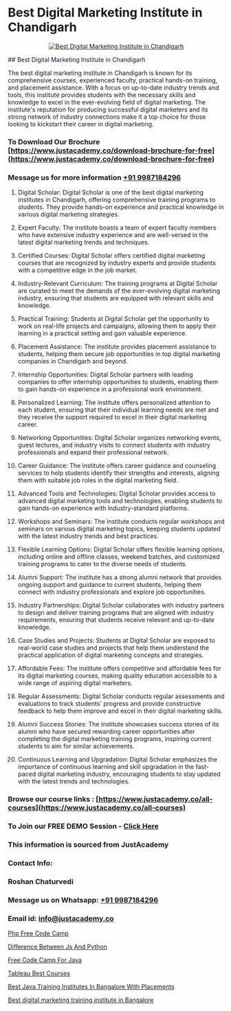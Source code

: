 # Best Digital Marketing Institute in Chandigarh

<p align="center">
  <a href="https://justacademy.co/course-detail/digital-marketing">
    <img src="https://justacademy.co/storage2/course_image/1676636720_course_image.webp" alt="Best Digital Marketing Institute in Chandigarh">
  </a>
</p>
## Best Digital Marketing Institute in Chandigarh

The best digital marketing institute in Chandigarh is known for its comprehensive courses, experienced faculty, practical hands-on training, and placement assistance. With a focus on up-to-date industry trends and tools, this institute provides students with the necessary skills and knowledge to excel in the ever-evolving field of digital marketing. The institute's reputation for producing successful digital marketers and its strong network of industry connections make it a top choice for those looking to kickstart their career in digital marketing.
### To Download Our Brochure [https://www.justacademy.co/download-brochure-for-free](https://www.justacademy.co/download-brochure-for-free)
### Message us for more information [+91 9987184296](https://api.whatsapp.com/send?phone=919987184296)
1) Digital Scholar: Digital Scholar is one of the best digital marketing institutes in Chandigarh, offering comprehensive training programs to students. They provide hands-on experience and practical knowledge in various digital marketing strategies.

2) Expert Faculty: The institute boasts a team of expert faculty members who have extensive industry experience and are well-versed in the latest digital marketing trends and techniques.

3) Certified Courses: Digital Scholar offers certified digital marketing courses that are recognized by industry experts and provide students with a competitive edge in the job market.

4) Industry-Relevant Curriculum: The training programs at Digital Scholar are curated to meet the demands of the ever-evolving digital marketing industry, ensuring that students are equipped with relevant skills and knowledge.

5) Practical Training: Students at Digital Scholar get the opportunity to work on real-life projects and campaigns, allowing them to apply their learning in a practical setting and gain valuable experience.

6) Placement Assistance: The institute provides placement assistance to students, helping them secure job opportunities in top digital marketing companies in Chandigarh and beyond.

7) Internship Opportunities: Digital Scholar partners with leading companies to offer internship opportunities to students, enabling them to gain hands-on experience in a professional work environment.

8) Personalized Learning: The institute offers personalized attention to each student, ensuring that their individual learning needs are met and they receive the support required to excel in their digital marketing career.

9) Networking Opportunities: Digital Scholar organizes networking events, guest lectures, and industry visits to connect students with industry professionals and expand their professional network.

10) Career Guidance: The institute offers career guidance and counseling services to help students identify their strengths and interests, aligning them with suitable job roles in the digital marketing field.

11) Advanced Tools and Technologies: Digital Scholar provides access to advanced digital marketing tools and technologies, enabling students to gain hands-on experience with industry-standard platforms.

12) Workshops and Seminars: The institute conducts regular workshops and seminars on various digital marketing topics, keeping students updated with the latest industry trends and best practices.

13) Flexible Learning Options: Digital Scholar offers flexible learning options, including online and offline classes, weekend batches, and customized training programs to cater to the diverse needs of students.

14) Alumni Support: The institute has a strong alumni network that provides ongoing support and guidance to current students, helping them connect with industry professionals and explore job opportunities.

15) Industry Partnerships: Digital Scholar collaborates with industry partners to design and deliver training programs that are aligned with industry requirements, ensuring that students receive relevant and up-to-date knowledge.

16) Case Studies and Projects: Students at Digital Scholar are exposed to real-world case studies and projects that help them understand the practical application of digital marketing concepts and strategies.

17) Affordable Fees: The institute offers competitive and affordable fees for its digital marketing courses, making quality education accessible to a wide range of aspiring digital marketers.

18) Regular Assessments: Digital Scholar conducts regular assessments and evaluations to track students' progress and provide constructive feedback to help them improve and excel in their digital marketing skills.

19) Alumni Success Stories: The institute showcases success stories of its alumni who have secured rewarding career opportunities after completing the digital marketing training programs, inspiring current students to aim for similar achievements.

20) Continuous Learning and Upgradation: Digital Scholar emphasizes the importance of continuous learning and skill upgradation in the fast-paced digital marketing industry, encouraging students to stay updated with the latest trends and technologies.

### Browse our course links : [https://www.justacademy.co/all-courses](https://www.justacademy.co/all-courses) 
### To Join our FREE DEMO Session - [Click Here](https://www.justacademy.co/register-for-course-demo)


### This information is sourced from JustAcademy
### Contact Info:
### Roshan Chaturvedi
### Message us on Whatsapp: [+91 9987184296](https://api.whatsapp.com/send?phone=919987184296)
### Email id: [info@justacademy.co](mailto:info@justacademy.co)
                
[Php Free Code Camp](https://www.linkedin.com/pulse/php-free-code-camp-justacademy-chennai-1js8f?trackingId=QbJanz9UIXlN%2FmwjgRxHkg%3D%3D&lipi=urn%3Ali%3Apage%3Ad_flagship3_company_admin%3BmbbduqyAR32m%2BKWos2V1hw%3D%3D)

[Difference Between Js And Python](https://www.linkedin.com/pulse/difference-between-js-python-justacademy-bradford-xyuqe?trackingId=83sVj%2BCNsf4Whc1snfDv8w%3D%3D&lipi=urn%3Ali%3Apage%3Ad_flagship3_company_admin%3BblBdWu0FReKo2MZd%2FLoxqw%3D%3D)

[Free Code Camp For Java](https://medium.com/@kamblerajas684/free-code-camp-for-java-31f24bce8413)

[Tableau Best Courses](https://medium.com/@ranepooja/tableau-best-courses-f200ec883448)

[Best Java Training Institutes In Bangalore With Placements](https://justacademyin.github.io/justacademy/best-java-training-institutes-in-bangalore-with-placements)

[Best digital marketing training institute in Bangalore](https://justacademyin.github.io/justacademy/best-digital-marketing-training-institute-in-bangalore)

